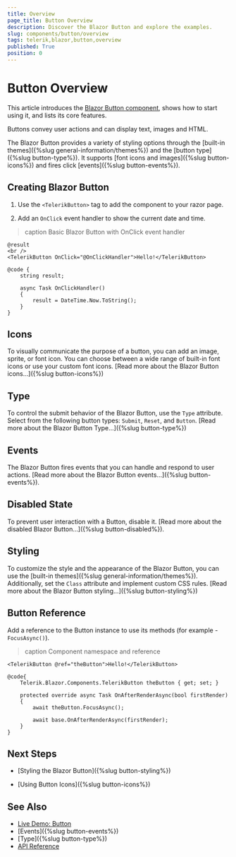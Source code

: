 ```yaml
---
title: Overview
page_title: Button Overview
description: Discover the Blazor Button and explore the examples.
slug: components/button/overview
tags: telerik,blazor,button,overview
published: True
position: 0
---
```


# Button Overview

This article introduces the <a href="https://www.telerik.com/blazor-ui/buttons" target="_blank">Blazor Button component</a>, shows how to start using it, and lists its core features.

Buttons convey user actions and can display text, images and HTML.

The Blazor Button provides a variety of styling options through the [built-in themes]({%slug general-information/themes%}) and the [button type]({%slug button-type%}). It supports [font icons and images]({%slug button-icons%}) and fires click [events]({%slug button-events%}).

## Creating Blazor Button

1. Use the `<TelerikButton>` tag to add the component to your razor page.

1. Add an `OnClick` event handler to show the current date and time.

>caption Basic Blazor Button with OnClick event handler

````CSHTML
@result
<br />
<TelerikButton OnClick="@OnClickHandler">Hello!</TelerikButton>

@code {
    string result;

    async Task OnClickHandler()
    {
        result = DateTime.Now.ToString();
    }
}
````


## Icons

To visually communicate the purpose of a button, you can add an image, sprite, or font icon. You can choose between a wide range of built-in font icons or use your custom font icons. [Read more about the Blazor Button icons...]({%slug button-icons%})

## Type

To control the submit behavior of the Blazor Button, use the `Type` attribute. Select from the following button types: `Submit`, `Reset`, and `Button`. [Read more about the Blazor Button Type...]({%slug button-type%})

## Events

The Blazor Button fires events that you can handle and respond to user actions. [Read more about the Blazor Button events...]({%slug button-events%}).

## Disabled State

To prevent user interaction with a Button, disable it. [Read more about the disabled Blazor Button...]({%slug button-disabled%}).

## Styling

To customize the style and the appearance of the Blazor Button, you can use the [built-in themes]({%slug general-information/themes%}). Additionally, set the `Class` attribute and implement custom CSS rules. [Read more about the Blazor Button styling...]({%slug button-styling%})

## Button Reference

Add a reference to the Button instance to use its methods (for example - `FocusAsync()`).

>caption Component namespace and reference

````CSHTML
<TelerikButton @ref="theButton">Hello!</TelerikButton>

@code{
    Telerik.Blazor.Components.TelerikButton theButton { get; set; }

    protected override async Task OnAfterRenderAsync(bool firstRender)
    {
        await theButton.FocusAsync();

        await base.OnAfterRenderAsync(firstRender);
    }
}
````

## Next Steps

* [Styling the Blazor Button]({%slug button-styling%})

* [Using Button Icons]({%slug button-icons%})

## See Also

  * [Live Demo: Button](https://demos.telerik.com/blazor-ui/button/index)
  * [Events]({%slug button-events%})
  * [Type]({%slug button-type%})
  * [API Reference](https://docs.telerik.com/blazor-ui/api/Telerik.Blazor.Components.TelerikButton)
  
